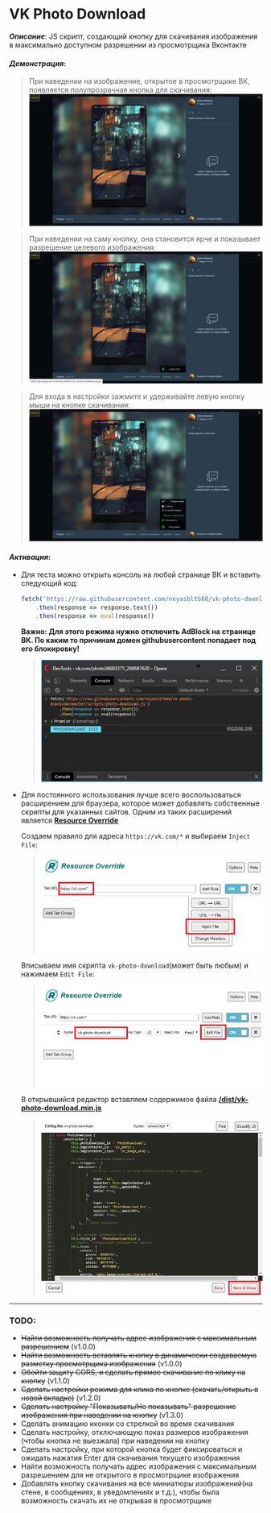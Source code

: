 # VK Photo Download

***Описание***:
JS скрипт, создающий кнопку для скачивания изображения в максимально доступном разрешении из просмотрщика Вконтакте

#### ***Демонстрация***:

> При наведении на изображение, открытое в просмотрщике ВК, появляется полупрозрачная кнопка для скачивания:
![Состояние кнопки при наведении на изображение](https://raw.githubusercontent.com/neyasbltb88/vk-photo-download/master/img/1.jpg "Состояние кнопки при наведении на изображение")

> При наведении на саму кнопку, она становится ярче и показывает разрешение целевого изображения:
![Состояние кнопки при наведении на нее](https://raw.githubusercontent.com/neyasbltb88/vk-photo-download/master/img/2.jpg "Состояние кнопки при наведении на нее")

> Для входа в настройки зажмите и удерживайте левую кнопку мыши на кнопке скачивания:
![Состояние кнопки в режиме настроек](https://raw.githubusercontent.com/neyasbltb88/vk-photo-download/master/img/2.1.jpg "Состояние кнопки в режиме настроек")

#### ***Активация***:

- Для теста можно открыть консоль на любой странице ВК и вставить следующий код:
  ```js
  fetch('https://raw.githubusercontent.com/neyasbltb88/vk-photo-download/master/dist/vk-photo-download.min.js')
      .then(response => response.text())
      .then(response => eval(response))
  ```

  **Важно: Для этого режима нужно отключить AdBlock на странице ВК. По каким то причинам домен githubusercontent попадает под его блокировку!**

  > ![Вставка скрипта для активации в консоль](https://raw.githubusercontent.com/neyasbltb88/vk-photo-download/master/img/3.jpg "Вставка скрипта для активации в консоль")

- Для постоянного использования лучше всего воспользоваться расширением для браузера, которое может добавлять собственные скрипты для указанных сайтов.
  Одним из таких расширений является **[Resource Override](https://chrome.google.com/webstore/detail/resource-override/pkoacgokdfckfpndoffpifphamojphii?hl=ru)**

  Создаем правило для адреса `https://vk.com/*` и выбираем `Inject File`:
  > ![Конфигурация Resource Override](https://raw.githubusercontent.com/neyasbltb88/vk-photo-download/master/img/4.jpg "Конфигурация Resource Override")

  Вписываем имя скрипта `vk-photo-download`(может быть любым) и нажимаем `Edit File`:
  > ![Конфигурация Resource Override](https://raw.githubusercontent.com/neyasbltb88/vk-photo-download/master/img/5.jpg "Конфигурация Resource Override")

  В открывшийся редактор вставляем содержимое файла **[/dist/vk-photo-download.min.js](https://github.com/neyasbltb88/vk-photo-download/blob/master/dist/vk-photo-download.min.js)**
  > ![Конфигурация Resource Override](https://raw.githubusercontent.com/neyasbltb88/vk-photo-download/master/img/6.jpg "Конфигурация Resource Override")

***

### TODO:

* ~~Найти возможность получать адрес изображения с максимальным разрешением~~ (v1.0.0)
* ~~Найти возможность вставлять кнопку в динамически создаваемую разметку просмотрщика изображения~~ (v1.0.0)
* ~~Обойти защиту CORS, и сделать прямое скачивание по клику на кнопку~~ (v1.1.0)
* ~~Сделать настройки режима для клика по кнопке (скачать/открыть в новой вкладке)~~ (v1.2.0)
* ~~Сделать настройку "Показывать/Не показывать" разрешение изображения при наведении на кнопку~~ (v1.3.0)
* Сделать анимацию иконки со стрелкой во время скачивания
* Сделать настройку, отключающую показ размеров изображения (чтобы кнопка не выезжала) при наведении на кнопку
* Сделать настройку, при которой кнопка будет фиксироваться и ожидать нажатия Enter для скачивания текущего изображения
* Найти возможность получать адрес изображения с максимальным разрешением для не открытого в просмотрщике изображения
* Добавлять кнопку скачивания на все миниатюры изображений(на стене, в сообщениях, в уведомлениях и т.д.), чтобы была возможность скачать их не открывая в просмотрщике

